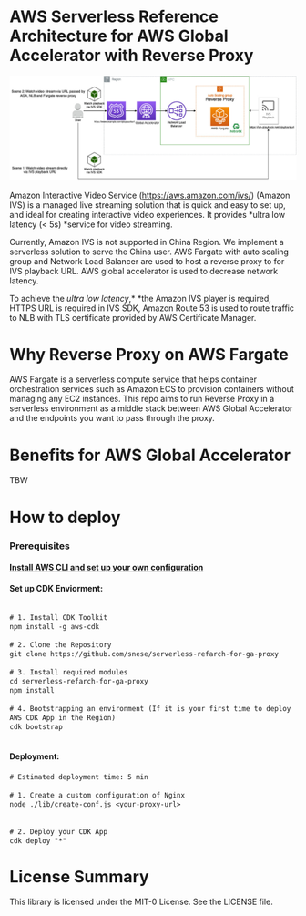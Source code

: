 # AWS Serverless Reference Architecture for AWS Global Accelerator with Reverse Proxy
![Reference Architecture](Architecture.jpg)

Amazon Interactive Video Service (https://aws.amazon.com/ivs/) (Amazon IVS) is a managed live streaming solution that is quick and easy to set up, and ideal for creating interactive video experiences. It provides *ultra low latency (< 5s) *service for video streaming.

Currently, Amazon IVS is not supported in China Region. We implement a serverless solution to serve the China user.  AWS Fargate with auto scaling group and Network Load Balancer are used to host a reverse proxy to for IVS playback URL. AWS global accelerator is used to decrease network latency. 

To achieve the *ultra low latency*,* *the Amazon IVS player is required, HTTPS URL is required in IVS SDK, Amazon Route 53 is used to route traffic to NLB with TLS certificate provided by AWS Certificate Manager.


# Why Reverse Proxy on AWS Fargate
AWS Fargate is a serverless compute service that helps container orchestration services such as Amazon ECS to provision containers without managing any EC2 instances. This repo aims to run Reverse Proxy in a serverless environment as a middle stack between AWS Global Accelerator and the endpoints you want to pass through the proxy.

# Benefits for AWS Global Accelerator
TBW

# How to deploy
### Prerequisites

#### [Install AWS CLI and set up your own configuration](https://docs.aws.amazon.com/cli/latest/userguide/cli-chap-install.html)

#### Set up CDK Enviorment: 
```

# 1. Install CDK Toolkit
npm install -g aws-cdk

# 2. Clone the Repository
git clone https://github.com/snese/serverless-refarch-for-ga-proxy

# 3. Install required modules
cd serverless-refarch-for-ga-proxy
npm install

# 4. Bootstrapping an environment (If it is your first time to deploy AWS CDK App in the Region)
cdk bootstrap


```
#### Deployment:  

```
# Estimated deployment time: 5 min

# 1. Create a custom configuration of Nginx 
node ./lib/create-conf.js <your-proxy-url>


# 2. Deploy your CDK App
cdk deploy "*"

```

# License Summary
This library is licensed under the MIT-0 License. See the LICENSE file.

